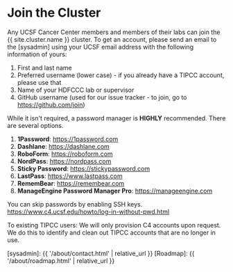 # Join the Cluster

Any UCSF Cancer Center members and members of their labs can join the {{ site.cluster.name }} cluster.  To get an account, please send an email to the [sysadmin] using your UCSF email address with the following information of yours:

1. First and last name
2. Preferred username (lower case) - if you already have a TIPCC account, please use that
3. Name of your HDFCCC lab or supervisor
4. GitHub username (used for our issue tracker - to join, go to <https://github.com/join>)

While it isn't required, a password manager is **HIGHLY** recommended. There are several options.

1. **1Password**: <https://1password.com>
2. **Dashlane**: <https://dashlane.com>
3. **RoboForm**: <https://roboform.com>
4. **NordPass**: <https://nordpass.com>
5. **Sticky Password**: <https://stickypassword.com>
6. **LastPass**: <https://www.lastpass.com>
7. **RememBear**: <https://remembear.com>
8. **ManageEngine Password Manager Pro**: <https://manageengine.com>

You can skip passwords by enabling SSH keys. <https://www.c4.ucsf.edu/howto/log-in-without-pwd.html> 

To existing TIPCC users: We will only provision C4 accounts upon request. We do this to identify and clean out TIPCC accounts that are no longer in use.


[sysadmin]: {{ '/about/contact.html' | relative_url }}
[Roadmap]: {{ '/about/roadmap.html' | relative_url }}
